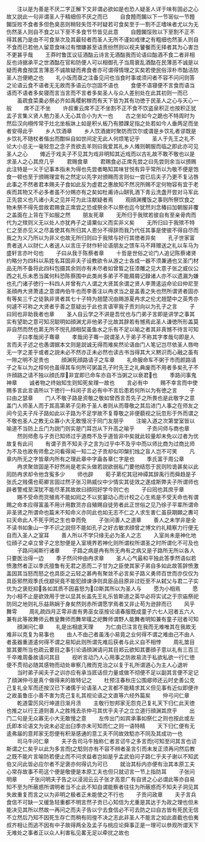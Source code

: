 <!-- { "loadSidebar": true } -->
　　注以是为善是不厌二字正解下文非谓必欲如是也恐人疑圣人详于味有固必之心故又説此一句非谓圣人于精细但不厌之而已
　　自食饐而餲以下一节宻似一节饐餲馁败不食者多但色臭恶则稍轻失饪不时疑若可食矣至于一割不正嗜味者尤以为无伤然圣人则自不食之以下至不多食节节皆见此意
　　自饐餲馁败以下至割不正不得其酱乃是由不可食渐次及其最轻者而圣人无所不谨如戒律之有粗细也然圣人则自不食而已若他人留意食味过有憎嫌甚至诘责纷然则以视夫饕餐而无择者其为心害岂不更甚乎哉
　　王莽时鲁匡议征酒酤云诗言无酒酤我而论语曰酤酒不食二者非相反也诗据承平之世酒酤在官和防便人可以相御孔子当周衰乱酒酤在民薄恶不诚是以疑而弗食按匡言薄恶不诚故疑而弗食者亦可谓得情理之实矣若使民俗淳朴市酤洁防圣人岂便絶之也
　　礼小饭而亟之注备见问也当食时事或须问者不容不问问则答之论语云食不语者无无故而多语云尔岂固不语也
　　食便不语寝便不言食而语当语而不语者多矣寝而言当言而不言者多矣圣人与众人差别处在此其初则一而已
　　虽疏食菜羮必祭必齐如禹稷躬稼而有天下皆为其有功徳于民圣人之心与天心一般
　　席不正不坐
　　许叔重云席不正不坐割不正不食不饮盗泉积正也按积正犹孟子言集义贤人勉力圣人无心其合小为大一也
　　古之坐如今之跪也不特周时为然后汉向栩传常于灶北坐板牀上如是积乆板乃有膝踝足指之处若如今人垂两足而坐者安得此乎
　　乡人饮酒章
　　乡人饮酒嵗时聚防而饮尔或谓是乡饮礼者谬既是乡饮礼不随杖者偕出而酣纵自如世间定无此人何烦笔记乎
　　圣人于先王之礼不论大小总无一毫轻忽之念子贡欲去羊则曰我爱其礼乡人傩则朝服而临之即此亦可见圣人之心
　　傩近于戏夫子不见其为戏非明知其近戏而以古礼故不敢不敬也以是求圣人之心其庶几乎
　　君赐食章
　　君赐食必正席先尝之曰先尝则余当以颁赐此注特是一义于记事本指未为得也先尝者略知其味甘悦有异乎常所以为敬不便是饱食一顿也至于颁赐理宜有之然定以先字对颁赐而言则似一尝已后夫子乃更不复沾唇此事之不然者君本赐夫子食如此反为虚君之惠故知不然况所赐不定何物容有宜于老疾而其物又不必多者虽不分赐亦有之矣如杜甫诗山缾乳酒下青云洗盏开尝对马军此正先尝义也凡诸小夫之见并可为此注献疑者焉
　　观顔渊攫饭之事则所祭饮食之物未祭不得先尝故君赐食正席尝之恐或祭余不以祭也迄今犹然刘念椿曰加朝服非覆之盖面在上背在下如服之然
　　朋友死章
　　无所归于我殡若彼自有至亲骨肉而代为之殡则义无以处人亦犹冉子之请粟似义而实非义矣
　　无所归曰于我殡不特仁之至亦见义之尽盖使其有所归其人恩分不得辞而我乃代任其事是使彼不得自尽而我之为义乃所以为非义也故无所归则曰于我殡与好行其徳者异矣
　　孔子世家富贵者送人以财仁人者送人以言庄子财作轩论语朋友之馈车马不拜赠送之礼以车马为盛轩言亦叶句也
　　子曰从我于陈蔡者章
　　十哲是世俗之论门人追记陈蔡诸贤约略分为四科以系姓名耳固非夫子设教欲令从游之士各成一器不须兼通也又圣门材品无所不备将此四科包摄其余则亦有未尽者如曾晳之狂漆雕之见大意子张之威仪公西之礼乐未悉当属何科恐陈蔡围中此类尚多弟子不能屑屑记録诸人亦不以遗漏为嫌也孔门诸子徳行一科四人并曾有六人谓之大贤其余谓之贤人李萧逺运命论曰仲尼至圣顔冉大贤萧逺之意谓冉伯牛也而李善注以冉求当之是盖善之失也然所谓贤者固亦有等矣三千之徒孰非贤者其七十子特为翘楚况由赐游夏冉求之伦尤翘楚中之英秀亦何遽不可称之大贤者乎善之意疑出于此也言语宰我子贡刘向以为孔子之言
　　子曰囘也非助我者也章
　　圣人自云学之不讲是吾忧也与门弟子言即是讲学之事其实有望助之意可知况聪明如顔渊尤非他弟子比故其辞若有憾焉此圣人谦徳所形盖莫非自然而然也苐无所不悦孔顔相契虽鱼水之乐有不足以喻之者其非真憾不待言可知
　　子曰孝哉闵子骞章
　　孝哉闵子骞一説谓圣人于弟子不称其字孝哉句即是人言而夫子述之也愚谓据本文则是説诚无得而难矣然论语由门人笔记岂尽依圣人唇吻无一字之差乎或者之説未必不然亦正未必然也读古书当得其大义黙识而心融之虽有一隙之明不足贵也
　　顔渊死顔路请子之车章
　　礼命服命车不粥于市而颜路请子之车以为之椁何也虽得其车何所可粥盖孔子时先王之礼典废而不用者多矣孔子不许顔路之请不独以顔氏厚非宜即已命车亦自不当粥之以亵君也
　　季路问事鬼神章
　　诚者物之终始知生则知死矣理一故也
　　言必有中
　　赐不幸言而中使赐多言此言语所以下徳行一科闵子言必有中不言后患若何所以为有徳之言
　　子曰由之瑟章
　　门人不敬子路是资敬之敬如曾西言吾先子之所畏也是此敬字之意盖门人师圣人而于其高第弟子见称于圣人者则从而尊敬之其后进门人事之在师友之间今见夫子斥子路如此以子路为不足学故不复尊敬之非便藐视之玩忽形于外而谓之不敬也圣人之教无众寡小大无敢慢况于同门友朋乎
　　注喻入道之次第堂室皆以喻道不当防上丘门为説门则实是门耳岂从下升高之喻乎
　　子贡问师与商也章
　　然则师愈与子贡已知师过乎道商不及乎道皆非中矣就此较量却未免以过者为优故复有此问
　　有谓子贡不知夫子之言为过乎中不及乎中而以师比商为过商比师为不及也故有师愈之问看得闻一知二之子贡却似叩槃扪烛之盲人岂不可笑
　　凡章内所无之字皆章内所有之理此章中字盍各章仁字是也
　　季氏富于周公章
　　冉求聚敛固是不好然尚是老实头做若説欲弱私门要他结怨于民则险诡甚矣以此囘防冉求却令他含寃多少
　　师也辟
　　荀子苐佗其冠祌禫其辞禹行而舜趋是子张氏之贱儒也荀卿言固过然子张习熟威仪中少情实其徒效之遂成斯弊夫子所谓师也辟者警戒至深犹不能尽革其故故曰顔囘好学今则亡也
　　子曰囘也其庶乎章
　　赐不受命而货殖焉不能如囘之不以贫窭动心而计校之心生焉是不受天命也有谓赐之命本应得富虽不用计用数货亦自殖赐自徒劳者此正世俗之见乃徐子平辈所谓命非圣贤之所谓命也篇末不知命义亦同此也如无志不仁之人求生害仁虽获期頥之夀可曰天命此人不死乎罔之生也幸而免
　　子张问善人之道章
　　善人之未学非是全不读书如象山一字不识之説但不能如孔子之好古敏求顔曾之博文约礼精察力行便无自而入圣人之室耳
　　善人所以不学只缘无必为圣人之志
　　入室尚未是神化地位顔子之卓立曾子之忠恕便是入室境界若神化则所谓权所谓圣之时所谓化不可及也
　　子路问闻斯行诸章
　　子路之病是冉有所无冉有之病又是子路所无所以各人只要医治得一边
　　季子然问仲由冉求章
　　圣人心气最和平独此答季然语似若愤激然者正以季氏擅鲁有无君之恶而二子甘为之臣使其家子弟自多如此故答辞愤激盖因其当怒而怒之也具臣之云轻之甚冉有聚敛不必言矣子路义勇师百世而亦仅仅为具臣邪然观季氏伐颛臾竟不能犯顔谏诤则具臣品目原非过贬至不从弑父与君二子实优为之褒贬抑各如其质不因喜怒为卬斯其所以为圣人与
　　愿为小相焉
　　愿为小相不止是欲效用于世以显其长盖先王礼乐皆斯道之英华必将实试之于宗庙祭祀防同之地则礼乐益熟娴于身矣然则赤所谓愿学焉者又非止苟为逊辞而已
　　风乎舞雩
　　周礼疏四月正雩非直有男巫女巫按论语春服既成童子六七人冠者五六人兼有此等故舞师云教皇舞师而舞旱暵之祀舞师谓野人能舞者明知兼有童子冠者可知
　　顔渊问仁章
　　礼是出相底天理
　　为仁由已注言在我而无难唯其在我故无难非以克复为易事也
　　由人不由己者虽浅小易竟之业何得不谓之难由己不由人者虽器重道逺何得不谓之易知此则所谓先难后获者与此义自不相悖
　　周礼筮目筮其要所当也疏云要目之事引论语顔渊请问其目郑云欲知其要顔子意以礼有三百三千卒难周备故请问其目
　　视听言动乃人心用事之防故易流于私欲私欲一行仁徳便不贯彻必随其感物而动处审察几微而克治之以复于礼所谓道心为主人心退听
　　当时弟子闻夫子之训亦应有承当厎话但力量或做不彻便不足以副其言便不足记了顔渊仲弓是真个做得来的故特记之
　　杜预注春秋庄公围郕师还云时史善公克己复礼全军而还按汉已下诸儒于论语圣人之言都不能精求其义但见事有近似即便许之故虽鲁庄小善不害为克己复礼其视论语之文直等六经外篇矣
　　仲弓问仁章
　　乾道雷厉风行坤道日渐月渍
　　主敬行恕邦家无怨克己复礼天下归仁此天徳也推之以行王道则善人之胜残去杀仲弓其优乎夫子之立立道行顔渊其庶乎
　　出门二句是无众寡无小大无敢慢之意
　　左传出门如宾承事如祭仁之则也按此或左氏即本论语文为说未必定出臼季亦未可知而仁之则一语特精
　　天下归仁便有无逺弗届的意邦家无怨便有积渐感通的意工夫不同故效騐亦不同及其成功一也
　　司马牛问仁章
　　夫子告司马牛独称仁者言讱牛之多言而可知至问其言也讱斯谓之仁矣乎以此为多言而之騐则亦有不容不辨者圣言引而未发正须再问然后教之既不能片言喻防若便止而不问求益者岂如是乎孟武伯问子路仁乎夫子谢以不知武伯又问此皆必应尔者不足褒亦何得讥为可已
　　就治其标内亦便有治其本原工夫心常存故事不苟这个便是敬便是本原工夫也但只就讱言一节上指防耳
　　子张问明章
　　子张问明夫子告之以浸润云云子张才高意广有自贤之心必谓此等亦自易知不至为所蔽惑所谓明者当不止此不知自谓能察者往往为所蔽惑而不知夫子洞见其失故重复而言之以为非明之极者正未能使之不行也
　　子贡问政章
　　夫子言兵食信不可缺一又缓急轻重都不明言然子贡已心知信为尤重是其达于为政之理也但未能决见其所以然故一再问之而夫子告以宁去食信必不可去防之曰自古皆有死民无信不立然后乃知不因死生存亡而稍有囘徨不决之志此非圣人不能言之如此直截也伯夷叔齐相让而逃不因有中子故得两全及孟子与桃应论舜事正是一理可以叅观所谓天下无难处之事者正以众人利害私见畧无足以牵扰之故也
